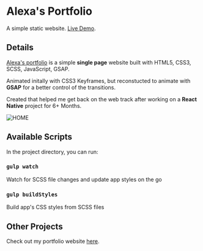 # Alexa's Portfolio

A simple static website. [Live Demo](https://alexa-web-portfolio.netlify.app/).

## Details

[Alexa's portfolio](https://alexa-web-portfolio.netlify.app/) is a simple **single page** website built with HTML5, CSS3, SCSS, JavaScript, GSAP.

Animated initally with CSS3 Keyframes, but reconstucted to animate with **GSAP** for a better control of the transitions.

Created that helped me get back on the web track after working on a **React Native** project for 6+ Months.

![HOME](https://drive.google.com/uc?export=view&id=1QMj_yTqKboqsc38c4m61zf6YOO-BIZzU)

## Available Scripts

In the project directory, you can run:

### `gulp watch`

Watch for SCSS file changes and update app styles on the go

### `gulp buildStyles`

Build app's CSS styles from SCSS files

## Other Projects

Check out my portfolio website [here](https://merouane-bali.netlify.app/).
